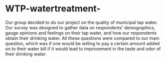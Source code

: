 # WTP-watertreatment-
Our group decided to do our project on the quality of municipal tap water. Our survey was designed to gather data on respondents’ demographics, gauge opinions and feelings on their tap water, and how our respondents obtain their drinking water. All these questions were compared to our main question, which was if one would be willing to pay a certain amount added on to their water bill if it would lead to improvement in the taste and odor of their drinking water. 
